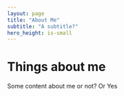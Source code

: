 ```yaml
---
layout: page
title: "About Me"
subtitle: "A subtitle?"
hero_height: is-small
---
```


# Things about me

Some content about me or not? Or Yes
